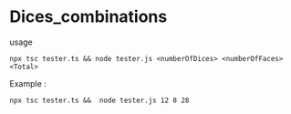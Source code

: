 # Dices_combinations

usage 

```
npx tsc tester.ts && node tester.js <numberOfDices> <numberOfFaces> <Total>
```

Example :
```
npx tsc tester.ts &&  node tester.js 12 8 28
```
